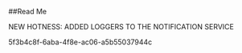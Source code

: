 ﻿##Read Me

NEW HOTNESS: ADDED LOGGERS TO THE NOTIFICATION SERVICE

5f3b4c8f-6aba-4f8e-ac06-a5b55037944c
